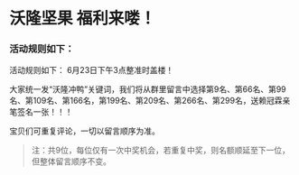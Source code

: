 # 沃隆坚果 福利来喽！
### 活动规则如下：
活动规则如下：
6月23日下午3点整准时盖楼！

大家统一发“沃隆冲鸭”关键词，我们将从群里留言中选择第9名、第66名、第99名、第109名、第166名，第199名、第209名、第266名、第299名，送赖冠霖亲笔签名一张！！！

宝贝们可重复评论，一切以留言顺序为准。

> 注：共9位，每位仅有一次中奖机会，若重复中奖，则名额顺延至下一位，但整体留言顺序不变。

